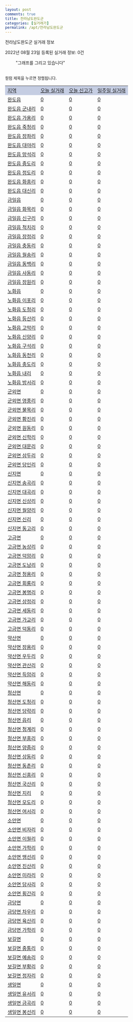 ```yaml
---
layout: post
comments: true
title: 전라남도완도군
categories: [실거래가]
permalink: /apt/전라남도완도군
---
```


전라남도완도군 실거래 정보

2022년 08월 23일 등록된 실거래 정보: 0건

<!--<script async src="https://pagead2.googlesyndication.com/pagead/js/adsbygoogle.js?client=ca-pub-3485438051770037"
 crossorigin="anonymous"></script>-->

<script type="text/javascript">
  google.charts.load('current', {'packages':['corechart']});
  google.charts.setOnLoadCallback(drawChart);

  function drawChart() {
    var data = google.visualization.arrayToDataTable([['거래일', '매매', '전월세', '전매'], ['21-01', 0, 0, 1], ['21-02', 7, 2, 0], ['21-03', 1, 0, 0], ['21-04', 1, 0, 0], ['21-05', 1, 0, 0], ['21-06', 0, 1, 0], ['21-07', 1, 0, 0], ['21-08', 3, 1, 0], ['21-09', 6, 2, 2], ['21-10', 11, 1, 0], ['21-11', 6, 1, 1], ['21-12', 10, 0, 1], ['22-01', 2, 1, 1], ['22-02', 6, 2, 1], ['22-03', 7, 3, 0], ['22-04', 7, 2, 0], ['22-05', 5, 0, 0], ['22-06', 4, 3, 0], ['22-07', 6, 5, 0], ['22-08', 3, 0, 0]]);

    var options = {
      title: '최근 1년간 유형별 거래량 추이',
      legend: { position: 'bottom' }
    };

    setTimeout(function() {
        var chart = new google.visualization.LineChart(document.getElementById('columnchart_material'));
        chart.draw(data, (options));
        document.getElementById('loading').style.display = 'none';
        var dayLabel = (new Date()).getDay();
        if (dayLabel < 2) {
            sorttable.innerSortFunction.apply(document.getElementById('week'), []);
            sorttable.innerSortFunction.apply(document.getElementById('week'), []);        
        }
        else {
            sorttable.innerSortFunction.apply(document.getElementById('today'), []);
            sorttable.innerSortFunction.apply(document.getElementById('today'), []);
        }
    }, 200);

  }
</script>

<div id="loading" style="z-index:20; display: block; margin-left: 35px">"그래프를 그리고 있습니다"</div>
<div id="columnchart_material" style="width: 95%; margin-left: -35px; display: block"></div>
<!--<div style="width: 95%; margin-left: -35px; display: block">
      <script async src="https://pagead2.googlesyndication.com/pagead/js/adsbygoogle.js?client=ca-pub-3485438051770037"
          crossorigin="anonymous"></script>
      <ins class="adsbygoogle"
          style="display:block"
          data-ad-format="fluid"
          data-ad-layout-key="-fb+5w+4e-db+86"
          data-ad-client="ca-pub-3485438051770037"
          data-ad-slot="1827090281"></ins>
      <script>
          (adsbygoogle = window.adsbygoogle || []).push({});
      </script>
</div>-->
<br>

<font size='small' style='font-size: small;'>컬럼 제목을 누르면 정렬됩니다.</font>
<table class="sortable">
  <tr style='background-color: rgba(114, 132, 186,0.4);'>
    <td id="region"><a href="#">지역</a></td>
    <td id="today"><a href="#">오늘 실거래</a></td>
    <td id="today_new"><a href="#">오늘 신고가</a></td>
    <td id="week"><a href="#">일주일 실거래</a></td>
  </tr>

  
  <tr class="item">
    <td><a href="전라남도완도군완도읍">완도읍</a></td>
    <td><a href="전라남도완도군완도읍">0</a></td>
    <td><a href="전라남도완도군완도읍">0</a></td>
    <td><a href="전라남도완도군완도읍">0</a></td>
  </tr>
    

  <tr class="item">
    <td><a href="전라남도완도군완도읍군내리">완도읍 군내리</a></td>
    <td><a href="전라남도완도군완도읍군내리">0</a></td>
    <td><a href="전라남도완도군완도읍군내리">0</a></td>
    <td><a href="전라남도완도군완도읍군내리">0</a></td>
  </tr>
    

  <tr class="item">
    <td><a href="전라남도완도군완도읍가용리">완도읍 가용리</a></td>
    <td><a href="전라남도완도군완도읍가용리">0</a></td>
    <td><a href="전라남도완도군완도읍가용리">0</a></td>
    <td><a href="전라남도완도군완도읍가용리">0</a></td>
  </tr>
    

  <tr class="item">
    <td><a href="전라남도완도군완도읍죽청리">완도읍 죽청리</a></td>
    <td><a href="전라남도완도군완도읍죽청리">0</a></td>
    <td><a href="전라남도완도군완도읍죽청리">0</a></td>
    <td><a href="전라남도완도군완도읍죽청리">0</a></td>
  </tr>
    

  <tr class="item">
    <td><a href="전라남도완도군완도읍장좌리">완도읍 장좌리</a></td>
    <td><a href="전라남도완도군완도읍장좌리">0</a></td>
    <td><a href="전라남도완도군완도읍장좌리">0</a></td>
    <td><a href="전라남도완도군완도읍장좌리">0</a></td>
  </tr>
    

  <tr class="item">
    <td><a href="전라남도완도군완도읍대야리">완도읍 대야리</a></td>
    <td><a href="전라남도완도군완도읍대야리">0</a></td>
    <td><a href="전라남도완도군완도읍대야리">0</a></td>
    <td><a href="전라남도완도군완도읍대야리">0</a></td>
  </tr>
    

  <tr class="item">
    <td><a href="전라남도완도군완도읍망석리">완도읍 망석리</a></td>
    <td><a href="전라남도완도군완도읍망석리">0</a></td>
    <td><a href="전라남도완도군완도읍망석리">0</a></td>
    <td><a href="전라남도완도군완도읍망석리">0</a></td>
  </tr>
    

  <tr class="item">
    <td><a href="전라남도완도군완도읍중도리">완도읍 중도리</a></td>
    <td><a href="전라남도완도군완도읍중도리">0</a></td>
    <td><a href="전라남도완도군완도읍중도리">0</a></td>
    <td><a href="전라남도완도군완도읍중도리">0</a></td>
  </tr>
    

  <tr class="item">
    <td><a href="전라남도완도군완도읍정도리">완도읍 정도리</a></td>
    <td><a href="전라남도완도군완도읍정도리">0</a></td>
    <td><a href="전라남도완도군완도읍정도리">0</a></td>
    <td><a href="전라남도완도군완도읍정도리">0</a></td>
  </tr>
    

  <tr class="item">
    <td><a href="전라남도완도군완도읍화흥리">완도읍 화흥리</a></td>
    <td><a href="전라남도완도군완도읍화흥리">0</a></td>
    <td><a href="전라남도완도군완도읍화흥리">0</a></td>
    <td><a href="전라남도완도군완도읍화흥리">0</a></td>
  </tr>
    

  <tr class="item">
    <td><a href="전라남도완도군완도읍대신리">완도읍 대신리</a></td>
    <td><a href="전라남도완도군완도읍대신리">0</a></td>
    <td><a href="전라남도완도군완도읍대신리">0</a></td>
    <td><a href="전라남도완도군완도읍대신리">0</a></td>
  </tr>
    

  <tr class="item">
    <td><a href="전라남도완도군금일읍">금일읍</a></td>
    <td><a href="전라남도완도군금일읍">0</a></td>
    <td><a href="전라남도완도군금일읍">0</a></td>
    <td><a href="전라남도완도군금일읍">0</a></td>
  </tr>
    

  <tr class="item">
    <td><a href="전라남도완도군금일읍화목리">금일읍 화목리</a></td>
    <td><a href="전라남도완도군금일읍화목리">0</a></td>
    <td><a href="전라남도완도군금일읍화목리">0</a></td>
    <td><a href="전라남도완도군금일읍화목리">0</a></td>
  </tr>
    

  <tr class="item">
    <td><a href="전라남도완도군금일읍신구리">금일읍 신구리</a></td>
    <td><a href="전라남도완도군금일읍신구리">0</a></td>
    <td><a href="전라남도완도군금일읍신구리">0</a></td>
    <td><a href="전라남도완도군금일읍신구리">0</a></td>
  </tr>
    

  <tr class="item">
    <td><a href="전라남도완도군금일읍척치리">금일읍 척치리</a></td>
    <td><a href="전라남도완도군금일읍척치리">0</a></td>
    <td><a href="전라남도완도군금일읍척치리">0</a></td>
    <td><a href="전라남도완도군금일읍척치리">0</a></td>
  </tr>
    

  <tr class="item">
    <td><a href="전라남도완도군금일읍장정리">금일읍 장정리</a></td>
    <td><a href="전라남도완도군금일읍장정리">0</a></td>
    <td><a href="전라남도완도군금일읍장정리">0</a></td>
    <td><a href="전라남도완도군금일읍장정리">0</a></td>
  </tr>
    

  <tr class="item">
    <td><a href="전라남도완도군금일읍충동리">금일읍 충동리</a></td>
    <td><a href="전라남도완도군금일읍충동리">0</a></td>
    <td><a href="전라남도완도군금일읍충동리">0</a></td>
    <td><a href="전라남도완도군금일읍충동리">0</a></td>
  </tr>
    

  <tr class="item">
    <td><a href="전라남도완도군금일읍월송리">금일읍 월송리</a></td>
    <td><a href="전라남도완도군금일읍월송리">0</a></td>
    <td><a href="전라남도완도군금일읍월송리">0</a></td>
    <td><a href="전라남도완도군금일읍월송리">0</a></td>
  </tr>
    

  <tr class="item">
    <td><a href="전라남도완도군금일읍동백리">금일읍 동백리</a></td>
    <td><a href="전라남도완도군금일읍동백리">0</a></td>
    <td><a href="전라남도완도군금일읍동백리">0</a></td>
    <td><a href="전라남도완도군금일읍동백리">0</a></td>
  </tr>
    

  <tr class="item">
    <td><a href="전라남도완도군금일읍사동리">금일읍 사동리</a></td>
    <td><a href="전라남도완도군금일읍사동리">0</a></td>
    <td><a href="전라남도완도군금일읍사동리">0</a></td>
    <td><a href="전라남도완도군금일읍사동리">0</a></td>
  </tr>
    

  <tr class="item">
    <td><a href="전라남도완도군금일읍장원리">금일읍 장원리</a></td>
    <td><a href="전라남도완도군금일읍장원리">0</a></td>
    <td><a href="전라남도완도군금일읍장원리">0</a></td>
    <td><a href="전라남도완도군금일읍장원리">0</a></td>
  </tr>
    

  <tr class="item">
    <td><a href="전라남도완도군노화읍">노화읍</a></td>
    <td><a href="전라남도완도군노화읍">0</a></td>
    <td><a href="전라남도완도군노화읍">0</a></td>
    <td><a href="전라남도완도군노화읍">0</a></td>
  </tr>
    

  <tr class="item">
    <td><a href="전라남도완도군노화읍이포리">노화읍 이포리</a></td>
    <td><a href="전라남도완도군노화읍이포리">0</a></td>
    <td><a href="전라남도완도군노화읍이포리">0</a></td>
    <td><a href="전라남도완도군노화읍이포리">0</a></td>
  </tr>
    

  <tr class="item">
    <td><a href="전라남도완도군노화읍도청리">노화읍 도청리</a></td>
    <td><a href="전라남도완도군노화읍도청리">0</a></td>
    <td><a href="전라남도완도군노화읍도청리">0</a></td>
    <td><a href="전라남도완도군노화읍도청리">0</a></td>
  </tr>
    

  <tr class="item">
    <td><a href="전라남도완도군노화읍등산리">노화읍 등산리</a></td>
    <td><a href="전라남도완도군노화읍등산리">0</a></td>
    <td><a href="전라남도완도군노화읍등산리">0</a></td>
    <td><a href="전라남도완도군노화읍등산리">0</a></td>
  </tr>
    

  <tr class="item">
    <td><a href="전라남도완도군노화읍고막리">노화읍 고막리</a></td>
    <td><a href="전라남도완도군노화읍고막리">0</a></td>
    <td><a href="전라남도완도군노화읍고막리">0</a></td>
    <td><a href="전라남도완도군노화읍고막리">0</a></td>
  </tr>
    

  <tr class="item">
    <td><a href="전라남도완도군노화읍신양리">노화읍 신양리</a></td>
    <td><a href="전라남도완도군노화읍신양리">0</a></td>
    <td><a href="전라남도완도군노화읍신양리">0</a></td>
    <td><a href="전라남도완도군노화읍신양리">0</a></td>
  </tr>
    

  <tr class="item">
    <td><a href="전라남도완도군노화읍구석리">노화읍 구석리</a></td>
    <td><a href="전라남도완도군노화읍구석리">0</a></td>
    <td><a href="전라남도완도군노화읍구석리">0</a></td>
    <td><a href="전라남도완도군노화읍구석리">0</a></td>
  </tr>
    

  <tr class="item">
    <td><a href="전라남도완도군노화읍동천리">노화읍 동천리</a></td>
    <td><a href="전라남도완도군노화읍동천리">0</a></td>
    <td><a href="전라남도완도군노화읍동천리">0</a></td>
    <td><a href="전라남도완도군노화읍동천리">0</a></td>
  </tr>
    

  <tr class="item">
    <td><a href="전라남도완도군노화읍충도리">노화읍 충도리</a></td>
    <td><a href="전라남도완도군노화읍충도리">0</a></td>
    <td><a href="전라남도완도군노화읍충도리">0</a></td>
    <td><a href="전라남도완도군노화읍충도리">0</a></td>
  </tr>
    

  <tr class="item">
    <td><a href="전라남도완도군노화읍내리">노화읍 내리</a></td>
    <td><a href="전라남도완도군노화읍내리">0</a></td>
    <td><a href="전라남도완도군노화읍내리">0</a></td>
    <td><a href="전라남도완도군노화읍내리">0</a></td>
  </tr>
    

  <tr class="item">
    <td><a href="전라남도완도군노화읍방서리">노화읍 방서리</a></td>
    <td><a href="전라남도완도군노화읍방서리">0</a></td>
    <td><a href="전라남도완도군노화읍방서리">0</a></td>
    <td><a href="전라남도완도군노화읍방서리">0</a></td>
  </tr>
    

  <tr class="item">
    <td><a href="전라남도완도군군외면">군외면</a></td>
    <td><a href="전라남도완도군군외면">0</a></td>
    <td><a href="전라남도완도군군외면">0</a></td>
    <td><a href="전라남도완도군군외면">0</a></td>
  </tr>
    

  <tr class="item">
    <td><a href="전라남도완도군군외면영풍리">군외면 영풍리</a></td>
    <td><a href="전라남도완도군군외면영풍리">0</a></td>
    <td><a href="전라남도완도군군외면영풍리">0</a></td>
    <td><a href="전라남도완도군군외면영풍리">0</a></td>
  </tr>
    

  <tr class="item">
    <td><a href="전라남도완도군군외면불목리">군외면 불목리</a></td>
    <td><a href="전라남도완도군군외면불목리">0</a></td>
    <td><a href="전라남도완도군군외면불목리">0</a></td>
    <td><a href="전라남도완도군군외면불목리">0</a></td>
  </tr>
    

  <tr class="item">
    <td><a href="전라남도완도군군외면황진리">군외면 황진리</a></td>
    <td><a href="전라남도완도군군외면황진리">0</a></td>
    <td><a href="전라남도완도군군외면황진리">0</a></td>
    <td><a href="전라남도완도군군외면황진리">0</a></td>
  </tr>
    

  <tr class="item">
    <td><a href="전라남도완도군군외면원동리">군외면 원동리</a></td>
    <td><a href="전라남도완도군군외면원동리">0</a></td>
    <td><a href="전라남도완도군군외면원동리">0</a></td>
    <td><a href="전라남도완도군군외면원동리">0</a></td>
  </tr>
    

  <tr class="item">
    <td><a href="전라남도완도군군외면신학리">군외면 신학리</a></td>
    <td><a href="전라남도완도군군외면신학리">0</a></td>
    <td><a href="전라남도완도군군외면신학리">0</a></td>
    <td><a href="전라남도완도군군외면신학리">0</a></td>
  </tr>
    

  <tr class="item">
    <td><a href="전라남도완도군군외면대문리">군외면 대문리</a></td>
    <td><a href="전라남도완도군군외면대문리">0</a></td>
    <td><a href="전라남도완도군군외면대문리">0</a></td>
    <td><a href="전라남도완도군군외면대문리">0</a></td>
  </tr>
    

  <tr class="item">
    <td><a href="전라남도완도군군외면삼두리">군외면 삼두리</a></td>
    <td><a href="전라남도완도군군외면삼두리">0</a></td>
    <td><a href="전라남도완도군군외면삼두리">0</a></td>
    <td><a href="전라남도완도군군외면삼두리">0</a></td>
  </tr>
    

  <tr class="item">
    <td><a href="전라남도완도군군외면당인리">군외면 당인리</a></td>
    <td><a href="전라남도완도군군외면당인리">0</a></td>
    <td><a href="전라남도완도군군외면당인리">0</a></td>
    <td><a href="전라남도완도군군외면당인리">0</a></td>
  </tr>
    

  <tr class="item">
    <td><a href="전라남도완도군신지면">신지면</a></td>
    <td><a href="전라남도완도군신지면">0</a></td>
    <td><a href="전라남도완도군신지면">0</a></td>
    <td><a href="전라남도완도군신지면">0</a></td>
  </tr>
    

  <tr class="item">
    <td><a href="전라남도완도군신지면송곡리">신지면 송곡리</a></td>
    <td><a href="전라남도완도군신지면송곡리">0</a></td>
    <td><a href="전라남도완도군신지면송곡리">0</a></td>
    <td><a href="전라남도완도군신지면송곡리">0</a></td>
  </tr>
    

  <tr class="item">
    <td><a href="전라남도완도군신지면대곡리">신지면 대곡리</a></td>
    <td><a href="전라남도완도군신지면대곡리">0</a></td>
    <td><a href="전라남도완도군신지면대곡리">0</a></td>
    <td><a href="전라남도완도군신지면대곡리">0</a></td>
  </tr>
    

  <tr class="item">
    <td><a href="전라남도완도군신지면신상리">신지면 신상리</a></td>
    <td><a href="전라남도완도군신지면신상리">0</a></td>
    <td><a href="전라남도완도군신지면신상리">0</a></td>
    <td><a href="전라남도완도군신지면신상리">0</a></td>
  </tr>
    

  <tr class="item">
    <td><a href="전라남도완도군신지면월양리">신지면 월양리</a></td>
    <td><a href="전라남도완도군신지면월양리">0</a></td>
    <td><a href="전라남도완도군신지면월양리">0</a></td>
    <td><a href="전라남도완도군신지면월양리">0</a></td>
  </tr>
    

  <tr class="item">
    <td><a href="전라남도완도군신지면신리">신지면 신리</a></td>
    <td><a href="전라남도완도군신지면신리">0</a></td>
    <td><a href="전라남도완도군신지면신리">0</a></td>
    <td><a href="전라남도완도군신지면신리">0</a></td>
  </tr>
    

  <tr class="item">
    <td><a href="전라남도완도군신지면동고리">신지면 동고리</a></td>
    <td><a href="전라남도완도군신지면동고리">0</a></td>
    <td><a href="전라남도완도군신지면동고리">0</a></td>
    <td><a href="전라남도완도군신지면동고리">0</a></td>
  </tr>
    

  <tr class="item">
    <td><a href="전라남도완도군고금면">고금면</a></td>
    <td><a href="전라남도완도군고금면">0</a></td>
    <td><a href="전라남도완도군고금면">0</a></td>
    <td><a href="전라남도완도군고금면">0</a></td>
  </tr>
    

  <tr class="item">
    <td><a href="전라남도완도군고금면농상리">고금면 농상리</a></td>
    <td><a href="전라남도완도군고금면농상리">0</a></td>
    <td><a href="전라남도완도군고금면농상리">0</a></td>
    <td><a href="전라남도완도군고금면농상리">0</a></td>
  </tr>
    

  <tr class="item">
    <td><a href="전라남도완도군고금면덕암리">고금면 덕암리</a></td>
    <td><a href="전라남도완도군고금면덕암리">0</a></td>
    <td><a href="전라남도완도군고금면덕암리">0</a></td>
    <td><a href="전라남도완도군고금면덕암리">0</a></td>
  </tr>
    

  <tr class="item">
    <td><a href="전라남도완도군고금면도남리">고금면 도남리</a></td>
    <td><a href="전라남도완도군고금면도남리">0</a></td>
    <td><a href="전라남도완도군고금면도남리">0</a></td>
    <td><a href="전라남도완도군고금면도남리">0</a></td>
  </tr>
    

  <tr class="item">
    <td><a href="전라남도완도군고금면청용리">고금면 청용리</a></td>
    <td><a href="전라남도완도군고금면청용리">0</a></td>
    <td><a href="전라남도완도군고금면청용리">0</a></td>
    <td><a href="전라남도완도군고금면청용리">0</a></td>
  </tr>
    

  <tr class="item">
    <td><a href="전라남도완도군고금면회룡리">고금면 회룡리</a></td>
    <td><a href="전라남도완도군고금면회룡리">0</a></td>
    <td><a href="전라남도완도군고금면회룡리">0</a></td>
    <td><a href="전라남도완도군고금면회룡리">0</a></td>
  </tr>
    

  <tr class="item">
    <td><a href="전라남도완도군고금면봉명리">고금면 봉명리</a></td>
    <td><a href="전라남도완도군고금면봉명리">0</a></td>
    <td><a href="전라남도완도군고금면봉명리">0</a></td>
    <td><a href="전라남도완도군고금면봉명리">0</a></td>
  </tr>
    

  <tr class="item">
    <td><a href="전라남도완도군고금면상정리">고금면 상정리</a></td>
    <td><a href="전라남도완도군고금면상정리">0</a></td>
    <td><a href="전라남도완도군고금면상정리">0</a></td>
    <td><a href="전라남도완도군고금면상정리">0</a></td>
  </tr>
    

  <tr class="item">
    <td><a href="전라남도완도군고금면세동리">고금면 세동리</a></td>
    <td><a href="전라남도완도군고금면세동리">0</a></td>
    <td><a href="전라남도완도군고금면세동리">0</a></td>
    <td><a href="전라남도완도군고금면세동리">0</a></td>
  </tr>
    

  <tr class="item">
    <td><a href="전라남도완도군고금면가교리">고금면 가교리</a></td>
    <td><a href="전라남도완도군고금면가교리">0</a></td>
    <td><a href="전라남도완도군고금면가교리">0</a></td>
    <td><a href="전라남도완도군고금면가교리">0</a></td>
  </tr>
    

  <tr class="item">
    <td><a href="전라남도완도군고금면덕동리">고금면 덕동리</a></td>
    <td><a href="전라남도완도군고금면덕동리">0</a></td>
    <td><a href="전라남도완도군고금면덕동리">0</a></td>
    <td><a href="전라남도완도군고금면덕동리">0</a></td>
  </tr>
    

  <tr class="item">
    <td><a href="전라남도완도군약산면">약산면</a></td>
    <td><a href="전라남도완도군약산면">0</a></td>
    <td><a href="전라남도완도군약산면">0</a></td>
    <td><a href="전라남도완도군약산면">0</a></td>
  </tr>
    

  <tr class="item">
    <td><a href="전라남도완도군약산면장용리">약산면 장용리</a></td>
    <td><a href="전라남도완도군약산면장용리">0</a></td>
    <td><a href="전라남도완도군약산면장용리">0</a></td>
    <td><a href="전라남도완도군약산면장용리">0</a></td>
  </tr>
    

  <tr class="item">
    <td><a href="전라남도완도군약산면우두리">약산면 우두리</a></td>
    <td><a href="전라남도완도군약산면우두리">0</a></td>
    <td><a href="전라남도완도군약산면우두리">0</a></td>
    <td><a href="전라남도완도군약산면우두리">0</a></td>
  </tr>
    

  <tr class="item">
    <td><a href="전라남도완도군약산면관산리">약산면 관산리</a></td>
    <td><a href="전라남도완도군약산면관산리">0</a></td>
    <td><a href="전라남도완도군약산면관산리">0</a></td>
    <td><a href="전라남도완도군약산면관산리">0</a></td>
  </tr>
    

  <tr class="item">
    <td><a href="전라남도완도군약산면득암리">약산면 득암리</a></td>
    <td><a href="전라남도완도군약산면득암리">0</a></td>
    <td><a href="전라남도완도군약산면득암리">0</a></td>
    <td><a href="전라남도완도군약산면득암리">0</a></td>
  </tr>
    

  <tr class="item">
    <td><a href="전라남도완도군약산면해동리">약산면 해동리</a></td>
    <td><a href="전라남도완도군약산면해동리">0</a></td>
    <td><a href="전라남도완도군약산면해동리">0</a></td>
    <td><a href="전라남도완도군약산면해동리">0</a></td>
  </tr>
    

  <tr class="item">
    <td><a href="전라남도완도군청산면">청산면</a></td>
    <td><a href="전라남도완도군청산면">0</a></td>
    <td><a href="전라남도완도군청산면">0</a></td>
    <td><a href="전라남도완도군청산면">0</a></td>
  </tr>
    

  <tr class="item">
    <td><a href="전라남도완도군청산면도청리">청산면 도청리</a></td>
    <td><a href="전라남도완도군청산면도청리">0</a></td>
    <td><a href="전라남도완도군청산면도청리">0</a></td>
    <td><a href="전라남도완도군청산면도청리">0</a></td>
  </tr>
    

  <tr class="item">
    <td><a href="전라남도완도군청산면당락리">청산면 당락리</a></td>
    <td><a href="전라남도완도군청산면당락리">0</a></td>
    <td><a href="전라남도완도군청산면당락리">0</a></td>
    <td><a href="전라남도완도군청산면당락리">0</a></td>
  </tr>
    

  <tr class="item">
    <td><a href="전라남도완도군청산면읍리">청산면 읍리</a></td>
    <td><a href="전라남도완도군청산면읍리">0</a></td>
    <td><a href="전라남도완도군청산면읍리">0</a></td>
    <td><a href="전라남도완도군청산면읍리">0</a></td>
  </tr>
    

  <tr class="item">
    <td><a href="전라남도완도군청산면청계리">청산면 청계리</a></td>
    <td><a href="전라남도완도군청산면청계리">0</a></td>
    <td><a href="전라남도완도군청산면청계리">0</a></td>
    <td><a href="전라남도완도군청산면청계리">0</a></td>
  </tr>
    

  <tr class="item">
    <td><a href="전라남도완도군청산면부흥리">청산면 부흥리</a></td>
    <td><a href="전라남도완도군청산면부흥리">0</a></td>
    <td><a href="전라남도완도군청산면부흥리">0</a></td>
    <td><a href="전라남도완도군청산면부흥리">0</a></td>
  </tr>
    

  <tr class="item">
    <td><a href="전라남도완도군청산면양중리">청산면 양중리</a></td>
    <td><a href="전라남도완도군청산면양중리">0</a></td>
    <td><a href="전라남도완도군청산면양중리">0</a></td>
    <td><a href="전라남도완도군청산면양중리">0</a></td>
  </tr>
    

  <tr class="item">
    <td><a href="전라남도완도군청산면상동리">청산면 상동리</a></td>
    <td><a href="전라남도완도군청산면상동리">0</a></td>
    <td><a href="전라남도완도군청산면상동리">0</a></td>
    <td><a href="전라남도완도군청산면상동리">0</a></td>
  </tr>
    

  <tr class="item">
    <td><a href="전라남도완도군청산면동촌리">청산면 동촌리</a></td>
    <td><a href="전라남도완도군청산면동촌리">0</a></td>
    <td><a href="전라남도완도군청산면동촌리">0</a></td>
    <td><a href="전라남도완도군청산면동촌리">0</a></td>
  </tr>
    

  <tr class="item">
    <td><a href="전라남도완도군청산면신흥리">청산면 신흥리</a></td>
    <td><a href="전라남도완도군청산면신흥리">0</a></td>
    <td><a href="전라남도완도군청산면신흥리">0</a></td>
    <td><a href="전라남도완도군청산면신흥리">0</a></td>
  </tr>
    

  <tr class="item">
    <td><a href="전라남도완도군청산면국산리">청산면 국산리</a></td>
    <td><a href="전라남도완도군청산면국산리">0</a></td>
    <td><a href="전라남도완도군청산면국산리">0</a></td>
    <td><a href="전라남도완도군청산면국산리">0</a></td>
  </tr>
    

  <tr class="item">
    <td><a href="전라남도완도군청산면지리">청산면 지리</a></td>
    <td><a href="전라남도완도군청산면지리">0</a></td>
    <td><a href="전라남도완도군청산면지리">0</a></td>
    <td><a href="전라남도완도군청산면지리">0</a></td>
  </tr>
    

  <tr class="item">
    <td><a href="전라남도완도군청산면모도리">청산면 모도리</a></td>
    <td><a href="전라남도완도군청산면모도리">0</a></td>
    <td><a href="전라남도완도군청산면모도리">0</a></td>
    <td><a href="전라남도완도군청산면모도리">0</a></td>
  </tr>
    

  <tr class="item">
    <td><a href="전라남도완도군청산면여서리">청산면 여서리</a></td>
    <td><a href="전라남도완도군청산면여서리">0</a></td>
    <td><a href="전라남도완도군청산면여서리">0</a></td>
    <td><a href="전라남도완도군청산면여서리">0</a></td>
  </tr>
    

  <tr class="item">
    <td><a href="전라남도완도군소안면">소안면</a></td>
    <td><a href="전라남도완도군소안면">0</a></td>
    <td><a href="전라남도완도군소안면">0</a></td>
    <td><a href="전라남도완도군소안면">0</a></td>
  </tr>
    

  <tr class="item">
    <td><a href="전라남도완도군소안면비자리">소안면 비자리</a></td>
    <td><a href="전라남도완도군소안면비자리">0</a></td>
    <td><a href="전라남도완도군소안면비자리">0</a></td>
    <td><a href="전라남도완도군소안면비자리">0</a></td>
  </tr>
    

  <tr class="item">
    <td><a href="전라남도완도군소안면이월리">소안면 이월리</a></td>
    <td><a href="전라남도완도군소안면이월리">0</a></td>
    <td><a href="전라남도완도군소안면이월리">0</a></td>
    <td><a href="전라남도완도군소안면이월리">0</a></td>
  </tr>
    

  <tr class="item">
    <td><a href="전라남도완도군소안면가학리">소안면 가학리</a></td>
    <td><a href="전라남도완도군소안면가학리">0</a></td>
    <td><a href="전라남도완도군소안면가학리">0</a></td>
    <td><a href="전라남도완도군소안면가학리">0</a></td>
  </tr>
    

  <tr class="item">
    <td><a href="전라남도완도군소안면맹선리">소안면 맹선리</a></td>
    <td><a href="전라남도완도군소안면맹선리">0</a></td>
    <td><a href="전라남도완도군소안면맹선리">0</a></td>
    <td><a href="전라남도완도군소안면맹선리">0</a></td>
  </tr>
    

  <tr class="item">
    <td><a href="전라남도완도군소안면진산리">소안면 진산리</a></td>
    <td><a href="전라남도완도군소안면진산리">0</a></td>
    <td><a href="전라남도완도군소안면진산리">0</a></td>
    <td><a href="전라남도완도군소안면진산리">0</a></td>
  </tr>
    

  <tr class="item">
    <td><a href="전라남도완도군소안면미라리">소안면 미라리</a></td>
    <td><a href="전라남도완도군소안면미라리">0</a></td>
    <td><a href="전라남도완도군소안면미라리">0</a></td>
    <td><a href="전라남도완도군소안면미라리">0</a></td>
  </tr>
    

  <tr class="item">
    <td><a href="전라남도완도군소안면당사리">소안면 당사리</a></td>
    <td><a href="전라남도완도군소안면당사리">0</a></td>
    <td><a href="전라남도완도군소안면당사리">0</a></td>
    <td><a href="전라남도완도군소안면당사리">0</a></td>
  </tr>
    

  <tr class="item">
    <td><a href="전라남도완도군소안면횡간리">소안면 횡간리</a></td>
    <td><a href="전라남도완도군소안면횡간리">0</a></td>
    <td><a href="전라남도완도군소안면횡간리">0</a></td>
    <td><a href="전라남도완도군소안면횡간리">0</a></td>
  </tr>
    

  <tr class="item">
    <td><a href="전라남도완도군금당면">금당면</a></td>
    <td><a href="전라남도완도군금당면">0</a></td>
    <td><a href="전라남도완도군금당면">0</a></td>
    <td><a href="전라남도완도군금당면">0</a></td>
  </tr>
    

  <tr class="item">
    <td><a href="전라남도완도군금당면차우리">금당면 차우리</a></td>
    <td><a href="전라남도완도군금당면차우리">0</a></td>
    <td><a href="전라남도완도군금당면차우리">0</a></td>
    <td><a href="전라남도완도군금당면차우리">0</a></td>
  </tr>
    

  <tr class="item">
    <td><a href="전라남도완도군금당면육산리">금당면 육산리</a></td>
    <td><a href="전라남도완도군금당면육산리">0</a></td>
    <td><a href="전라남도완도군금당면육산리">0</a></td>
    <td><a href="전라남도완도군금당면육산리">0</a></td>
  </tr>
    

  <tr class="item">
    <td><a href="전라남도완도군금당면가학리">금당면 가학리</a></td>
    <td><a href="전라남도완도군금당면가학리">0</a></td>
    <td><a href="전라남도완도군금당면가학리">0</a></td>
    <td><a href="전라남도완도군금당면가학리">0</a></td>
  </tr>
    

  <tr class="item">
    <td><a href="전라남도완도군보길면">보길면</a></td>
    <td><a href="전라남도완도군보길면">0</a></td>
    <td><a href="전라남도완도군보길면">0</a></td>
    <td><a href="전라남도완도군보길면">0</a></td>
  </tr>
    

  <tr class="item">
    <td><a href="전라남도완도군보길면중통리">보길면 중통리</a></td>
    <td><a href="전라남도완도군보길면중통리">0</a></td>
    <td><a href="전라남도완도군보길면중통리">0</a></td>
    <td><a href="전라남도완도군보길면중통리">0</a></td>
  </tr>
    

  <tr class="item">
    <td><a href="전라남도완도군보길면예송리">보길면 예송리</a></td>
    <td><a href="전라남도완도군보길면예송리">0</a></td>
    <td><a href="전라남도완도군보길면예송리">0</a></td>
    <td><a href="전라남도완도군보길면예송리">0</a></td>
  </tr>
    

  <tr class="item">
    <td><a href="전라남도완도군보길면부황리">보길면 부황리</a></td>
    <td><a href="전라남도완도군보길면부황리">0</a></td>
    <td><a href="전라남도완도군보길면부황리">0</a></td>
    <td><a href="전라남도완도군보길면부황리">0</a></td>
  </tr>
    

  <tr class="item">
    <td><a href="전라남도완도군보길면정자리">보길면 정자리</a></td>
    <td><a href="전라남도완도군보길면정자리">0</a></td>
    <td><a href="전라남도완도군보길면정자리">0</a></td>
    <td><a href="전라남도완도군보길면정자리">0</a></td>
  </tr>
    

  <tr class="item">
    <td><a href="전라남도완도군생일면">생일면</a></td>
    <td><a href="전라남도완도군생일면">0</a></td>
    <td><a href="전라남도완도군생일면">0</a></td>
    <td><a href="전라남도완도군생일면">0</a></td>
  </tr>
    

  <tr class="item">
    <td><a href="전라남도완도군생일면유서리">생일면 유서리</a></td>
    <td><a href="전라남도완도군생일면유서리">0</a></td>
    <td><a href="전라남도완도군생일면유서리">0</a></td>
    <td><a href="전라남도완도군생일면유서리">0</a></td>
  </tr>
    

  <tr class="item">
    <td><a href="전라남도완도군생일면금곡리">생일면 금곡리</a></td>
    <td><a href="전라남도완도군생일면금곡리">0</a></td>
    <td><a href="전라남도완도군생일면금곡리">0</a></td>
    <td><a href="전라남도완도군생일면금곡리">0</a></td>
  </tr>
    

  <tr class="item">
    <td><a href="전라남도완도군생일면봉선리">생일면 봉선리</a></td>
    <td><a href="전라남도완도군생일면봉선리">0</a></td>
    <td><a href="전라남도완도군생일면봉선리">0</a></td>
    <td><a href="전라남도완도군생일면봉선리">0</a></td>
  </tr>
    


</table>


    